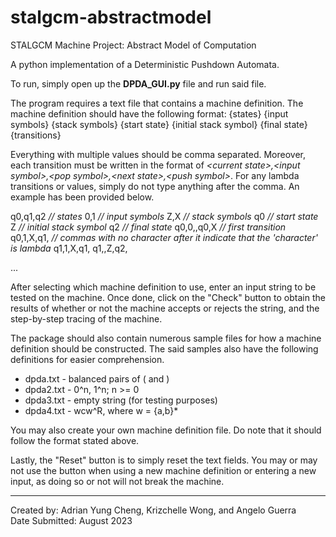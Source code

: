 # stalgcm-abstractmodel
STALGCM Machine Project: Abstract Model of Computation

A python implementation of a Deterministic Pushdown Automata.

To run, simply open up the **DPDA_GUI.py** file and run said file. 

The program requires a text file that contains a machine definition. The machine definition should have the following format:
{states}
{input symbols}
{stack symbols}
{start state}
{initial stack symbol}
{final state}
{transitions}

Everything with multiple values should be comma separated. Moreover, each transition must be written in the format of *\<current state\>,\<input symbol\>,\<pop symbol\>,\<next state\>,\<push symbol\>*. For any lambda transitions or values, simply do not type anything after the comma. An example has been provided below.

q0,q1,q2        *// states*
0,1             *// input symbols*
Z,X             *// stack symbols*
q0              *// start state*
Z               *// initial stack symbol*
q2              *// final state*
q0,0,,q0,X      *// first transition*
q0,1,X,q1,      *// commas with no character after it indicate that the 'character' is lambda*
q1,1,X,q1,
q1,,Z,q2,      

...

After selecting which machine definition to use, enter an input string to be tested on the machine. Once done, click on the "Check" button to obtain the results of whether or not the machine accepts or rejects the string, and the step-by-step tracing of the machine.

The package should also contain numerous sample files for how a machine definition should be constructed. The said samples also have the following definitions for easier comprehension.
- dpda.txt - balanced pairs of ( and )
- dpda2.txt - 0^n, 1^n; n >= 0
- dpda3.txt - empty string (for testing purposes)
- dpda4.txt - wcw^R, where w = {a,b}*

You may also create your own machine definition file. Do note that it should follow the format stated above.

Lastly, the "Reset" button is to simply reset the text fields. You may or may not use the button when using a new machine definition or entering a new input, as doing so or not will not break the machine.

---
Created by: Adrian Yung Cheng, Krizchelle Wong, and Angelo Guerra<br>
Date Submitted: August 2023
